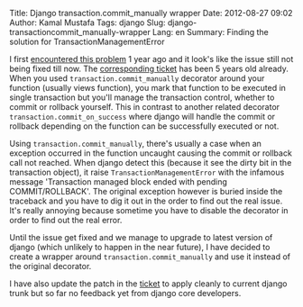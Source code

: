 Title: Django transaction.commit_manually wrapper
Date: 2012-08-27 09:02
Author: Kamal Mustafa
Tags: django
Slug: django-transactioncommit_manually-wrapper
Lang: en
Summary: Finding the solution for TransactionManagementError

I first [encountered this
problem](http://metaKamal%20Mustafa.blogspot.com/2011/05/django-transactioncommitmanually-mask.html)
1 year ago and it look's like the issue still not being fixed till now.
The [corresponding ticket](https://code.djangoproject.com/ticket/6623)
has been 5 years old already. When you used
`transaction.commit_manually` decorator around your function (usually
views function), you mark that function to be executed in single
transaction but you'll manage the transaction control, whether to commit
or rollback yourself. This in contrast to another related decorator
`transaction.commit_on_success` where django will handle the commit or
rollback depending on the function can be successfully executed or not.

Using `transaction.commit_manually`, there's usually a case when an
exception occurred in the function uncaught causing the commit or
rollback call not reached. When django detect this (because it see the
dirty bit in the transaction object), it raise
`TransactionManagementError` with the infamous message 'Transaction
managed block ended with pending COMMIT/ROLLBACK'. The original
exception however is buried inside the traceback and you have to dig it
out in the order to find out the real issue. It's really annoying
because sometime you have to disable the decorator in order to find out
the real error.

Until the issue get fixed and we manage to upgrade to latest version of
django (which unlikely to happen in the near future), I have decided to
create a wrapper around `transaction.commit_manually` and use it instead
of the original decorator.

I have also update the patch in the
[ticket](https://code.djangoproject.com/ticket/6623) to apply cleanly to
current django trunk but so far no feedback yet from django core
developers.
